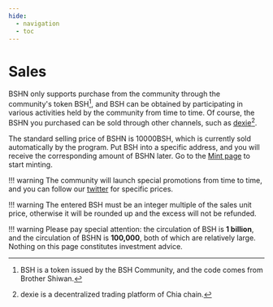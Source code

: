 ```yaml
---
hide:
  - navigation
  - toc
---
```


# Sales

BSHN only supports purchase from the community through the community's token BSH[^1], and BSH can be obtained by participating in various activities held by the community from time to time. Of course, the BSHN you purchased can be sold through other channels, such as [dexie[^2]](https://dexie.space/offers/col1gz66t5m8e0fpn0ag8nthea67zll50twthpcp3kzten9xtxkk06sqtvlep9/xch).

[^1]: BSH is a token issued by the BSH Community, and the code comes from Brother Shiwan.
[^2]: dexie is a decentralized trading platform of Chia chain.

The standard selling price of BSHN is 10000BSH, which is currently sold automatically by the program. Put BSH into a specific address, and you will receive the corresponding amount of BSHN later. Go to the [Mint page](mint) to start minting.

!!! warning
	The community will launch special promotions from time to time, and you can follow our [twitter](https://twitter.com/brothershiwan) for specific prices.

!!! warning
	The entered BSH must be an integer multiple of the sales unit price, otherwise it will be rounded up and the excess will not be refunded.

!!! warning
	Please pay special attention: the circulation of BSH is **1 billion**, and the circulation of BSHN is **100,000**, both of which are relatively large. Nothing on this page constitutes investment advice.